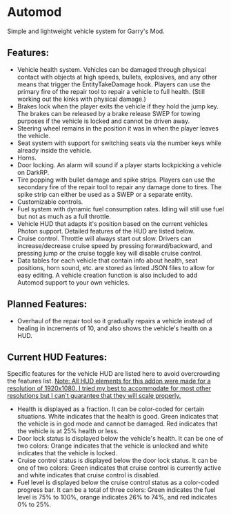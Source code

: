 # Automod
Simple and lightweight vehicle system for Garry's Mod.

## Features:
<ul>
	<li>Vehicle health system. Vehicles can be damaged through physical contact with objects at high speeds, bullets, explosives, and any other means that trigger the EntityTakeDamage hook. Players can use the primary fire of the repair tool to repair a vehicle to full health. (Still working out the kinks with physical damage.)</li>
	<li>Brakes lock when the player exits the vehicle if they hold the jump key. The brakes can be released by a brake release SWEP for towing purposes if the vehicle is locked and cannot be driven away.</li>
	<li>Steering wheel remains in the position it was in when the player leaves the vehicle.</li>
	<li>Seat system with support for switching seats via the number keys while already inside the vehicle.</li>
	<li>Horns.</li>
	<li>Door locking. An alarm will sound if a player starts lockpicking a vehicle on DarkRP.</li>
	<li>Tire popping with bullet damage and spike strips. Players can use the secondary fire of the repair tool to repair any damage done to tires. The spike strip can either be used as a SWEP or a separate entity.</li>
	<li>Customizable controls.</li>
	<li>Fuel system with dynamic fuel consumption rates. Idling will still use fuel but not as much as a full throttle.</li>
	<li>Vehicle HUD that adapts it's position based on the current vehicles Photon support. Detailed features of the HUD are listed below.</li>
	<li>Cruise control. Throttle will always start out slow. Drivers can increase/decrease cruise speed by pressing forward/backward, and pressing jump or the cruise toggle key will disable cruise control.</li>
	<li>Data tables for each vehicle that contain info about health, seat positions, horn sound, etc. are stored as linted JSON files to allow for easy editing. A vehicle creation function is also included to add Automod support to your own vehicles.</li>
</ul>

## Planned Features:
<ul>
	<li>Overhaul of the repair tool so it gradually repairs a vehicle instead of healing in increments of 10, and also shows the vehicle's health on a HUD.</li>
</ul>

## Current HUD Features:
Specific features for the vehicle HUD are listed here to avoid overcrowding the features list.
<u>Note: All HUD elements for this addon were made for a resolution of 1920x1080. I tried my best to accommodate for most other resolutions but I can't guarantee that they will scale properly.</u>
<ul>
	<li>Health is displayed as a fraction. It can be color-coded for certain situations. White indicates that the health is good. Green indicates that the vehicle is in god mode and cannot be damaged. Red indicates that the vehicle is at 25% health or less.</li>
	<li>Door lock status is displayed below the vehicle's health. It can be one of two colors: Orange indicates that the vehicle is unlocked and white indicates that the vehicle is locked.</li>
	<li>Cruise control status is displayed below the door lock status. It can be one of two colors: Green indicates that cruise control is currently active and white indicates that cruise control is disabled.</li>
	<li>Fuel level is displayed below the cruise control status as a color-coded progress bar. It can be a total of three colors: Green indicates the fuel level is 75% to 100%, orange indicates 26% to 74%, and red indicates 0% to 25%.</li>
</ul>
